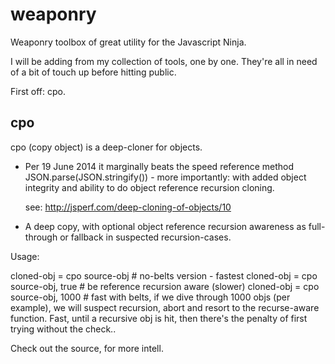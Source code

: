 weaponry
========

Weaponry toolbox of great utility for the Javascript Ninja.


I will be adding from my collection of tools, one by one. They're all in
need of a bit of touch up before hitting public.

First off: cpo.

## cpo ##

cpo (copy object) is a deep-cloner for objects.

- Per 19 June 2014 it marginally beats  the speed reference method
  JSON.parse(JSON.stringify()) - more importantly: with added object 
  integrity and ability to do object reference recursion cloning.

  see: http://jsperf.com/deep-cloning-of-objects/10

- A deep copy, with optional object reference recursion awareness as
  full-through or fallback in suspected recursion-cases.

Usage: 

cloned-obj = cpo source-obj         # no-belts version - fastest
cloned-obj = cpo source-obj, true   # be reference recursion aware
(slower) 
cloned-obj = cpo source-obj, 1000   # fast with belts, if we dive
through 1000 objs (per example), we will suspect recursion, abort and resort to the
recurse-aware function. Fast, until a recursive obj is hit, then there's
the penalty of first trying without the check..

Check out the source, for more intell.


